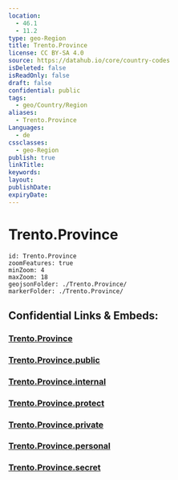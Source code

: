 ```yaml
---
location:
  - 46.1
  - 11.2
type: geo-Region
title: Trento.Province
license: CC BY-SA 4.0
source: https://datahub.io/core/country-codes
isDeleted: false
isReadOnly: false
draft: false
confidential: public
tags:
  - geo/Country/Region
aliases:
  - Trento.Province
Languages:
  - de
cssclasses:
  - geo-Region
publish: true
linkTitle:
keywords:
layout:
publishDate:
expiryDate:
---
```


# Trento.Province

```leaflet
id: Trento.Province
zoomFeatures: true 
minZoom: 4 
maxZoom: 18
geojsonFolder: ./Trento.Province/
markerFolder: ./Trento.Province/
```


## Confidential Links & Embeds: 

### [Trento.Province](/_Standards/Earth/Continent/Europe/Europe~South/Italy/regions~Italy/Trentino/Trento.Province.md) 

### [Trento.Province.public](/_public/Earth/Continent/Europe/Europe~South/Italy/regions~Italy/Trentino/Trento.Province.public.md) 

### [Trento.Province.internal](/_internal/Earth/Continent/Europe/Europe~South/Italy/regions~Italy/Trentino/Trento.Province.internal.md) 

### [Trento.Province.protect](/_protect/Earth/Continent/Europe/Europe~South/Italy/regions~Italy/Trentino/Trento.Province.protect.md) 

### [Trento.Province.private](/_private/Earth/Continent/Europe/Europe~South/Italy/regions~Italy/Trentino/Trento.Province.private.md) 

### [Trento.Province.personal](/_personal/Earth/Continent/Europe/Europe~South/Italy/regions~Italy/Trentino/Trento.Province.personal.md) 

### [Trento.Province.secret](/_secret/Earth/Continent/Europe/Europe~South/Italy/regions~Italy/Trentino/Trento.Province.secret.md)

